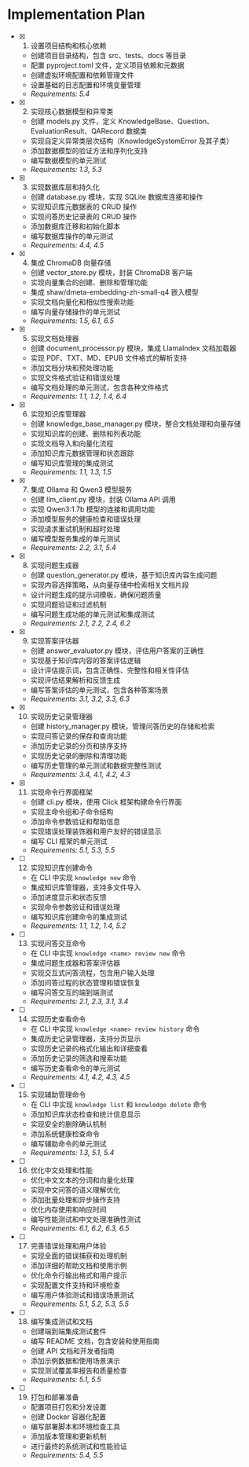 # Implementation Plan

- [x] 1. 设置项目结构和核心依赖
  - 创建项目目录结构，包含 src、tests、docs 等目录
  - 配置 pyproject.toml 文件，定义项目依赖和元数据
  - 创建虚拟环境配置和依赖管理文件
  - 设置基础的日志配置和环境变量管理
  - _Requirements: 5.4_

- [x] 2. 实现核心数据模型和异常类
  - 创建 models.py 文件，定义 KnowledgeBase、Question、EvaluationResult、QARecord 数据类
  - 实现自定义异常类层次结构（KnowledgeSystemError 及其子类）
  - 添加数据模型的验证方法和序列化支持
  - 编写数据模型的单元测试
  - _Requirements: 1.3, 5.3_

- [x] 3. 实现数据库层和持久化
  - 创建 database.py 模块，实现 SQLite 数据库连接和操作
  - 实现知识库元数据表的 CRUD 操作
  - 实现问答历史记录表的 CRUD 操作
  - 添加数据库迁移和初始化脚本
  - 编写数据库操作的单元测试
  - _Requirements: 4.4, 4.5_

- [x] 4. 集成 ChromaDB 向量存储
  - 创建 vector_store.py 模块，封装 ChromaDB 客户端
  - 实现向量集合的创建、删除和管理功能
  - 集成 shaw/dmeta-embedding-zh-small-q4 嵌入模型
  - 实现文档向量化和相似性搜索功能
  - 编写向量存储操作的单元测试
  - _Requirements: 1.5, 6.1, 6.5_

- [x] 5. 实现文档处理器
  - 创建 document_processor.py 模块，集成 LlamaIndex 文档加载器
  - 实现 PDF、TXT、MD、EPUB 文件格式的解析支持
  - 添加文档分块和预处理功能
  - 实现文件格式验证和错误处理
  - 编写文档处理的单元测试，包含各种文件格式
  - _Requirements: 1.1, 1.2, 1.4, 6.4_

- [x] 6. 实现知识库管理器
  - 创建 knowledge_base_manager.py 模块，整合文档处理和向量存储
  - 实现知识库的创建、删除和列表功能
  - 实现文档导入和向量化流程
  - 添加知识库元数据管理和状态跟踪
  - 编写知识库管理的集成测试
  - _Requirements: 1.1, 1.3, 1.5_

- [x] 7. 集成 Ollama 和 Qwen3 模型服务
  - 创建 llm_client.py 模块，封装 Ollama API 调用
  - 实现 Qwen3:1.7b 模型的连接和调用功能
  - 添加模型服务的健康检查和错误处理
  - 实现请求重试机制和超时处理
  - 编写模型服务集成的单元测试
  - _Requirements: 2.2, 3.1, 5.4_

- [x] 8. 实现问题生成器
  - 创建 question_generator.py 模块，基于知识库内容生成问题
  - 实现内容选择策略，从向量存储中检索相关文档片段
  - 设计问题生成的提示词模板，确保问题质量
  - 实现问题验证和过滤机制
  - 编写问题生成功能的单元测试和集成测试
  - _Requirements: 2.1, 2.2, 2.4, 6.2_

- [x] 9. 实现答案评估器
  - 创建 answer_evaluator.py 模块，评估用户答案的正确性
  - 实现基于知识库内容的答案评估逻辑
  - 设计评估提示词，包含正确性、完整性和相关性评估
  - 实现评估结果解析和反馈生成
  - 编写答案评估的单元测试，包含各种答案场景
  - _Requirements: 3.1, 3.2, 3.3, 6.3_

- [x] 10. 实现历史记录管理器
  - 创建 history_manager.py 模块，管理问答历史的存储和检索
  - 实现问答记录的保存和查询功能
  - 添加历史记录的分页和排序支持
  - 实现历史记录的删除和清理功能
  - 编写历史管理的单元测试和数据完整性测试
  - _Requirements: 3.4, 4.1, 4.2, 4.3_

- [x] 11. 实现命令行界面框架
  - 创建 cli.py 模块，使用 Click 框架构建命令行界面
  - 实现主命令组和子命令结构
  - 添加命令参数验证和帮助信息
  - 实现错误处理装饰器和用户友好的错误显示
  - 编写 CLI 框架的单元测试
  - _Requirements: 5.1, 5.3, 5.5_

- [ ] 12. 实现知识库创建命令
  - 在 CLI 中实现 `knowledge new` 命令
  - 集成知识库管理器，支持多文件导入
  - 添加进度显示和状态反馈
  - 实现命令参数验证和错误处理
  - 编写知识库创建命令的集成测试
  - _Requirements: 1.1, 1.2, 1.4, 5.2_

- [ ] 13. 实现问答交互命令
  - 在 CLI 中实现 `knowledge <name> review new` 命令
  - 集成问题生成器和答案评估器
  - 实现交互式问答流程，包含用户输入处理
  - 添加问答过程的状态管理和错误恢复
  - 编写问答交互的端到端测试
  - _Requirements: 2.1, 2.3, 3.1, 3.4_

- [ ] 14. 实现历史查看命令
  - 在 CLI 中实现 `knowledge <name> review history` 命令
  - 集成历史记录管理器，支持分页显示
  - 实现历史记录的格式化输出和详细查看
  - 添加历史记录的筛选和搜索功能
  - 编写历史查看命令的单元测试
  - _Requirements: 4.1, 4.2, 4.3, 4.5_

- [ ] 15. 实现辅助管理命令
  - 在 CLI 中实现 `knowledge list` 和 `knowledge delete` 命令
  - 添加知识库状态检查和统计信息显示
  - 实现安全的删除确认机制
  - 添加系统健康检查命令
  - 编写辅助命令的单元测试
  - _Requirements: 1.3, 5.1, 5.4_

- [ ] 16. 优化中文处理和性能
  - 优化中文文本的分词和向量化处理
  - 实现中文问答的语义理解优化
  - 添加批量处理和异步操作支持
  - 优化内存使用和响应时间
  - 编写性能测试和中文处理准确性测试
  - _Requirements: 6.1, 6.2, 6.3, 6.5_

- [ ] 17. 完善错误处理和用户体验
  - 实现全面的错误捕获和处理机制
  - 添加详细的帮助文档和使用示例
  - 优化命令行输出格式和用户提示
  - 实现配置文件支持和环境检查
  - 编写用户体验测试和错误场景测试
  - _Requirements: 5.1, 5.2, 5.3, 5.5_

- [ ] 18. 编写集成测试和文档
  - 创建端到端集成测试套件
  - 编写 README 文档，包含安装和使用指南
  - 创建 API 文档和开发者指南
  - 添加示例数据和使用场景演示
  - 实现测试覆盖率报告和质量检查
  - _Requirements: 5.1, 5.5_

- [ ] 19. 打包和部署准备
  - 配置项目打包和分发设置
  - 创建 Docker 容器化配置
  - 编写部署脚本和环境检查工具
  - 添加版本管理和更新机制
  - 进行最终的系统测试和性能验证
  - _Requirements: 5.4, 5.5_